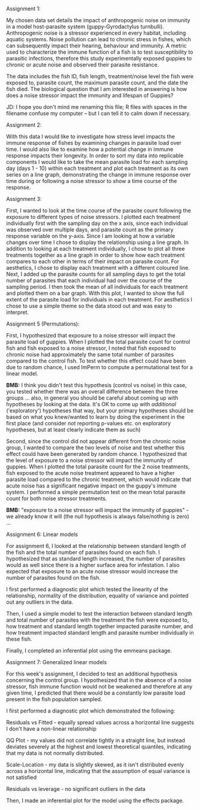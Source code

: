 Assignment 1:

My chosen data set details the impact of anthropogenic noise on immunity in a model host-parasite system (guppy-Gyrodactylus turnbulli). Anthropogenic noise is a stressor experienced in every habitat, including aquatic systems. Noise pollution can lead to chronic stress in fishes, which can subsequently impact their hearing, behaviour and immunity. A metric used to characterize the immune function of a fish is to test susceptibility to parasitic infections, therefore this study experimentally exposed guppies to chronic or acute noise and observed their parasite resistance. 

The data includes the fish ID, fish length, treatment/noise level the fish were exposed to, parasite count, the maximum parasite count, and the date the fish died. The biological question that I am interested in answering is how does a noise stressor impact the immunity and lifespan of Guppies? 

JD: I hope you don't mind me renaming this file; R files with spaces in the filename confuse my computer – but I can tell it to calm down if necessary.

Assignment 2:

With this data I would like to investigate how stress level impacts the immune response of fishes by examining changes in parasite load over time. I would also like to examine how a potential change in immune response impacts their longevity. In  order to sort my data into replicable components I would like to take the mean parasite load for each sampling day (days 1 - 10) within each treatment and plot each treatment as its own series on a line graph, demonstrating the change in immune response over time during or following a noise stressor to show a time course of the response. 


Assignment 3:

First, I wanted to look at the time course of the parasite count following the exposure to different types of noise stressors. I plotted each treatment individually first with the sampling day on the x axis, since each individual was observed over multiple days, and parasite count as the primary response variable on the y-axis. Since I am looking at how a variable changes over time I chose to display the relationship using a line graph. In addition to looking at each treatment individually, I chose to plot all three treatments together as a line graph in order to show how each treatment compares to each other in terms of their impact on parasite count. For aesthetics, I chose to display each treatment with a different coloured line. Next, I added up the parasite counts for all sampling days to get the total number of parasites that each individual had over the course of the sampling period. I then took the mean of all individuals for each treatment and plotted them on a bar graph. With this plot, I wanted to show the full extent of the parasite load for individuals in each treatment. For aesthetics I chose to use a simple theme so the data stood out and was easy to interpret. 


Assignment 5 (Permutations):

First, I hypothesized that exposure to a noise stressor will impact the parasite load of guppies. When I plotted the total parasite count for control fish and fish exposed to a noise stressor, I noted that fish exposed to chronic noise had approximately the same total number of parasites compared to the control fish. To test whether this effect could have been due to random chance, I used lmPerm to compute a permutational test for a linear model.

**BMB:** I think you didn't test this hypothesis (control vs noise) in this case, you tested whether there was an overall difference between the three groups ... also, in general you should be careful about coming up with hypotheses by looking at the data. It's OK to come up with *additional* ('exploratory') hypotheses that way, but your primary hypotheses should be based on what you knew/wanted to learn by doing the experiment in the first place (and consider *not* reporting p-values etc. on exploratory hypotheses, but at least clearly indicate them as such)

Second, since the control did not appear different from the chronic noise group, I wanted to compare the two levels of noise and test whether this effect could have been generated by random chance. I hypothesized that the level of exposure to a noise stressor will impact the immunity of guppies. When I plotted the total parasite count for the 2 noise treatments, fish exposed to the acute noise treatment appeared to have a higher parasite load compared to the chronic treatment, which would indicate that acute noise has a significant negative impact on the guppy's immune system. I performed a simple permutation test on the mean total parasite count for both noise stressor treatments.

**BMB:**  "exposure to a noise stressor will impact the immunity of guppies" - we already know it will (the null hypothesis is always false/nothing is zero) ...

Assignment 6: Linear models

For assignment 6, I looked at the relationship between standard length of the fish and the total number of parasites found on each fish. I hypothesized that as standard length increased, the number of parasites would as well since there is a higher surface area for infestation. I also expected that exposure to an acute noise stressor would increase the number of parasites found on the fish. 

I first performed a diagnostic plot which tested the linearity of the relationship, normality of the distribution, equality of variance and pointed out any outliers in the data. 

Then, I used a simple model to test the interaction between standard length and total number of parasites with the treatment the fish were exposed to, how treatment and standard length together impacted parasite number, and how treatment impacted standard length and parasite number individually in these fish. 

Finally, I completed an inferential plot using the emmeans package.


Assignment 7: Generalized linear models

For this week's assignment, I decided to test an additional hypothesis concerning the control group. I hypothesized that in the absence of a noise stressor, fish immune function would not be weakened and therefore at any given time, I predicted that there would be a constantly low parasite load present in the fish population sampled. 

I first performed a diagnostic plot which demonstrated the following: 

Residuals vs Fitted - equally spread values across a horizontal line suggests I don't have a non-linear relationship

QQ Plot - my values did not correlate tightly in a straight line, but instead deviates severely at the highest and lowest theoretical quantiles, indicating that my data is not normally distributed. 

Scale-Location - my data is slightly skewed, as it isn't distributed evenly across a horizontal line, indicating that the assumption of equal variance is not satisfied

Residuals vs leverage - no significant outliers in the data

Then, I made an inferential plot for the model using the effects package. 
